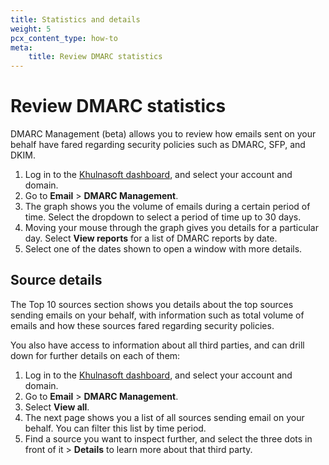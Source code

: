 ```yaml
---
title: Statistics and details
weight: 5
pcx_content_type: how-to
meta:
    title: Review DMARC statistics
---
```


# Review DMARC statistics

DMARC Management (beta) allows you to review how emails sent on your behalf have fared regarding security policies such as DMARC, SFP, and DKIM.

1. Log in to the [Khulnasoft dashboard](https://dash.Khulnasoft.com/), and select your account and domain.
2. Go to **Email** > **DMARC Management**.
3. The graph shows you the volume of emails during a certain period of time. Select the dropdown to select a period of time up to 30 days. 
4. Moving your mouse through the graph gives you details for a particular day. Select **View reports** for a list of DMARC reports by date.
5. Select one of the dates shown to open a window with more details.

## Source details

The Top 10 sources section shows you details about the top sources sending emails on your behalf, with information such as total volume of emails and how these sources fared regarding security policies.

You also have access to information about all third parties, and can drill down for further details on each of them:

1. Log in to the [Khulnasoft dashboard](https://dash.Khulnasoft.com/), and select your account and domain.
2. Go to **Email** > **DMARC Management**.
3. Select **View all**.
4. The next page shows you a list of all sources sending email on your behalf. You can filter this list by time period.
5. Find a source you want to inspect further, and select the three dots in front of it > **Details** to learn more about that third party. 